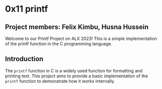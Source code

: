 # 0x11 printf
## Project members: Felix Kimbu, Husna Hussein
Welcome to our Printf Project on ALX 2023! This is a simple implementation of the printf function in the C programming language.
## Introduction
The `printf` function in C is a widely used function for formatting and printing text. This project aims to provide a basic implementation of the `printf` function to demonstrate how it works internally.
